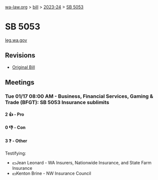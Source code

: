 [wa-law.org](/) > [bill](/bill/) > [2023-24](/bill/2023-24/) > [SB 5053](/bill/2023-24/sb/5053/)

# SB 5053
[leg.wa.gov](https://app.leg.wa.gov/billsummary?BillNumber=5053&Year=2023&Initiative=false)

## Revisions
* [Original Bill](1/)

## Meetings
### Tue 01/17 08:00 AM - Business, Financial Services, Gaming & Trade (BFGT): SB 5053 Insurance sublimits
#### 2 👍 - Pro

#### 0 👎 - Con

#### 3 ❓ - Other
Testifying:
* 💵Jean Leonard - WA Insurers, Nationwide Insurance, and State Farm Insurance
* 💵Kenton Brine - NW Insurance Council
